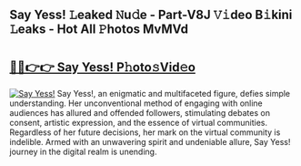 ## Say Yess! 𝙻eaked 𝙽u𝚍e - Part-V8J 𝚅𝚒deo B𝚒kini 𝙻eaks - Hot All 𝙿hotos MvMVd

# <h2><a href="http://ld4uqj.urlbe.top/?page=Say+Yess!">🔗🔗👉👉 Say Yess! P𝚑oto𝚜Vid𝚎o</a></h2>

[![Say Yess!](https://i.imgur.com/eBuTRDB.gif)](http://ld4uqj.urlbe.top/?page=Say+Yess!)
Say Yess!, an enigmatic and multifaceted figure, defies simple understanding. Her unconventional method of engaging with online audiences has allured and offended followers, stimulating debates on consent, artistic expression, and the essence of virtual communities. Regardless of her future decisions, her mark on the virtual community is indelible. Armed with an unwavering spirit and undeniable allure, Say Yess! journey in the digital realm is unending.
